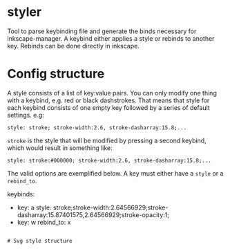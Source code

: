 # styler
Tool to parse keybinding file and generate the binds necessary for inkscape-manager.
A keybind either applies a style or rebinds to another key. Rebinds can be done directly in inkscape.

# Config structure
A style consists of a list of key:value pairs. You can only modify one thing with a keybind, e.g. red or black dashstrokes.
That means that style for each keybind consists of one empty key followed by a series of default settings. e.g:
```
style: stroke; stroke-width:2.6, stroke-dasharray:15.8;...
```
`stroke` is the style that will be modified by pressing a second keybind, which would result in something like:
```
style: stroke:#000000; stroke-width:2.6, stroke-dasharray:15.8;...
```

The valid options are exemplified below. A key must either have a `style` or a `rebind_to`.

keybinds:
- key: a
  style: stroke;stroke-width:2.64566929;stroke-dasharray:15.87401575,2.64566929;stroke-opacity:1;
- key: w
  rebind_to: x
```

# Svg style structure
```
<?xml version="1.0" encoding="UTF-8" standalone="no"?><svg>\n<defs/><g></g><inkscape:clipboard style="fill:#000;" />\n</svg>
```
